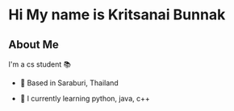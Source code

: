 #  Hi My name is Kritsanai Bunnak

##  About Me
I'm a cs student 📚

- 👀 Based in Saraburi, Thailand

- 🌱 I currently learning python, java, c++
